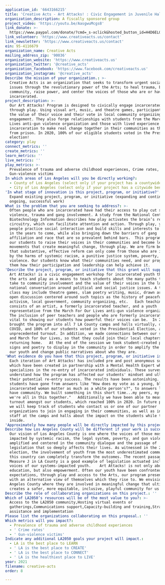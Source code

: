 ```yaml
---
application_id: '6643166215'
title: 'Creative Acts - Art Attacks! : Civic Engagement in Juvenile Halls and Camps'
organization_description: A fiscally sponsored group
project_video: 'https://youtu.be/AasgwuMcgs8'
link_donate: >-
  https://www.paypal.com/donate/?cmd=_s-xclick&hosted_button_id=H4D6ELG2U5X2Q&source=url
link_volunteer: 'https://www.creativeacts.us/contact'
link_newsletter: 'https://www.creativeacts.us/contact'
ein: 95-4116679
organization_name: Creative Acts
mailing_address_zip: '90036'
organization_website: 'https://www.creativeacts.us'
organization_twitter: '@creative_acts'
organization_facebook: 'https://www.facebook.com/creativeacts.us'
organization_instagram: '@creative_acts'
Describe the mission of your organization.: >-
  Creative Acts is an organization that seeks to transform urgent social justice
  issues through the revolutionary power of the Arts; to heal trauma, build
  community, raise power, and center the voices of those who are or have been
  incarcerated.
project_description: >-
  Our Art Attacks! Program is designed to civically engage incarcerated youth
  through play. Using visual art, music, and theatre games, participants learn
  the value of their voice and their vote in local community organizing and
  engagement. They also forge relationships with students from the March For Our
  Lives anti-gun violence organization and those with lived experience of
  incarceration to make real change together in their communities as they return
  from prison. In 2020, 100% of our eligible students voted in the Presidential
  election! 
category: play
connect_metrics: ''
create_metrics: ''
learn_metrics: ''
live_metrics: ''
play_metrics: >-
  Prevalence of trauma and adverse childhood experiences, Crime rates,
  Gun-violence victims
In which areas of Los Angeles will you be directly working?:
  - County of Los Angeles (select only if your project has a countywide benefit)
  - City of Los Angeles (select only if your project has a citywide benefit)
'In what stage of innovation is this project, program, or initiative?': >-
  Expand existing project, program, or initiative (expanding and continuing
  ongoing, successful work)
What is the problem that you are seeking to address?: >-
  Often people who are incarcerated have had their access to play cut short by
  violence, trauma and gang involvement. A study from the National Center for
  Biotechnology Information describes how play activates the brain’s reward
  circuitry, which can facilitate attention and action. Through play, young
  people practice social interaction and build skills and interests to draw upon
  in the years to come, while also bringing down the barriers of gang
  affiliation and race that are so prevalent behind bars.  This program inspires
  our students to raise their voices in their communities and become leaders in
  movements that create meaningful change, through play. We are firm believers
  that substantive, effective reform can only come from those who are impacted
  by the harms of systemic racism, a punitive justice system, poverty, and
  violence. Our students know what their communities need, and our program shows
  them how their participation and leadership can help achieve it.  
'Describe the project, program, or initiative that this grant will support to address the problem identified.': >-
  Art Attacks! is a civic engagement workshop for incarcerated youth that uses
  the arts and play as a means to teach students about the many paths they can
  take to community involvement and the value of their voices in the local and
  national conversation around political and social justice issues. A typical
  class may include theatre games, slam poetry writing, music, drawn art and
  open discussion centered around such topics as the history of peaceful
  activism, local government, community organizing, etc.   Each teaching team
  consists of an artist, a formerly incarcerated teacher, and a youth
  representative from the March For Our Lives anti-gun violence organization.
  The inclusion of peer teachers and people who are formerly incarcerated is
  vital to showing our students how powerful their voices can be.  In 2020, we
  brought the program into all 7 LA County camps and halls virtually, due to
  COVID, and 100% of our students voted in the Presidential Election, an
  unprecedented turnout. In addition, we made connections between our students
  and March for Our Lives, so that they could join their local chapters upon
  returning home.   At the end of the session we took student-created protest
  signs and poetry to display in the community in order to amplify the voices of
  our youth and change public narratives about who they are.  
'What evidence do you have that this project, program, or initiative is or will be successful, and how will you define and measure success?': >-
  Each iteration of Art Attacks! has included pre and post anonymous surveys
  which have been created in partnership with a Mental Health Expert who
  specializes in the re-entry of incarcerated individuals. These surveys help us
  understand how the program has affected our students' mindset and ultimately
  their potential re-entry success. The results have been astonishing. Our
  students have gone from answers like "How does my vote as a young, black,
  incarcerated woman matter as much as a white person's?", to answers like "We
  have community. We built something in this short time...my peers, my brothers,
  we're all in this together."   Additionally we have been able to measure voter
  turnout amongst our students, which reached 100% in 2020. In future programs
  we will keep track of students who contact us or one of our partner
  organizations to join in engaging in their communities, as well as interview
  staff at the camps and halls about the impact on the students while they are
  inside. 
'Approximately how many people will be directly impacted by this project, program, or initiative?': '650'
Describe how Los Angeles County will be different if your work is successful.: >-
  Our vision of Los Angeles County is one where the voices of those most
  impacted by systemic racism, the legal system, poverty, and gun violence are
  amplified and centered in the community dialogue and the passage of
  legislation that so deeply affects their lives. As witnessed in the 2020
  election, the involvement of youth from the most underestimated communities in
  this country can completely transform the outcomes. The recent passage of
  Measure J in LA County is a good example of legislation actuated including
  voices of our systems-impacted youth.    Art Attacks! is not only about
  education, but also empowerment. Often our youth have been confronted with low
  expectations, through play and access to the Arts, our program presents them
  with an alternative view of themselves which they rise to. We envision a Los
  Angeles County where they are involved in meaningful change that ultimately
  creates a safer, more equitable, inclusive, playful community for us all.  
Describe the role of collaborating organizations on this project.: ''
Which of LA2050’s resources will be of the most value to you?: >-
  Access to the LA2050 community,Hosting virtual events or
  gatherings,Communications support,Capacity-building and training,Strategy
  assistance and implementation
Please list the organizations collaborating on this proposal.: ''
Which metrics will you impact?:
  - Prevalence of trauma and adverse childhood experiences
  - ' Crime rates'
  - ' Gun-violence victims'
Indicate any additional LA2050 goals your project will impact.:
  - LA is the best place to LEARN
  - ' LA is the best place to CREATE'
  - ' LA is the best place to CONNECT'
  - ' LA is the healthiest place to LIVE'
year: 2021
filename: creative-acts
order: 8

---
```


